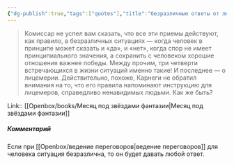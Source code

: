 ```yaml
---
{"dg-publish":true,"tags":["quotes"],"title":"безразличные ответы от людей","date":"2022-01-28T10:48:00+03:00","modified_at":"2023-08-08T13:29:43+03:00","alias":"безразличные ответы от людей","dg-path":"/quotes/202201281048.md","permalink":"/quotes/202201281048/","dgPassFrontmatter":true}
---
```



> Комиссар не успел вам сказать, что все эти приемы действуют, как правило, в безразличных ситуациях — когда человек в принципе может сказать и «да», и «нет», когда спор не имеет принципиального значения, а сохранить с человеком хорошие отношения важнее победы. Между прочим, три четверти встречающихся в жизни ситуаций именно такие! И последнее — о лицемерии. Действительно, похоже, Карнеги не обратил внимания на то, что его правила напоминают инструкцию для лицемеров, справедливо ненавидимых людьми. Как же быть?

Link:: [[Openbox/books/Месяц под звёздами фантазии\|Месяц под звёздами фантазии]]

##### Комментарий

Если при [[Openbox/ведение переговоров\|ведение переговоров]] для человека ситуация безразлична, то он будет давать любой ответ.
